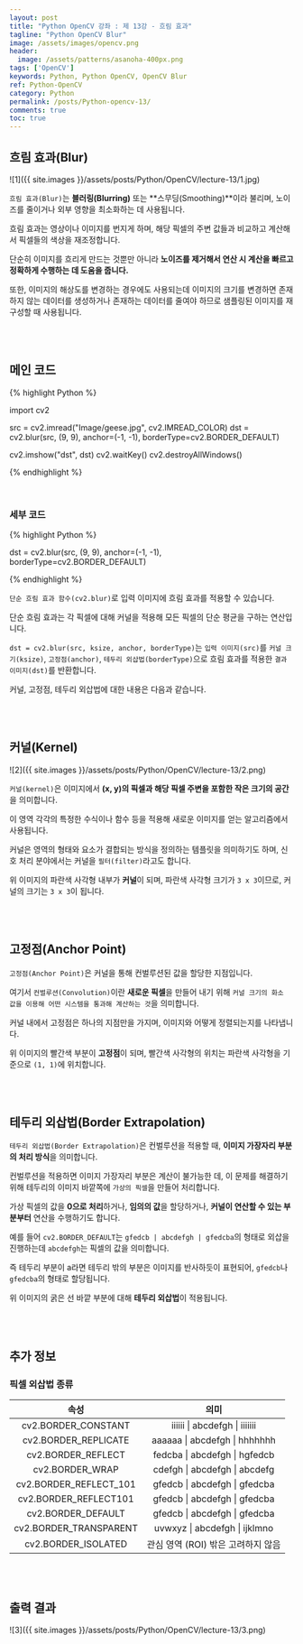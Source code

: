 ```yaml
---
layout: post
title: "Python OpenCV 강좌 : 제 13강 - 흐림 효과"
tagline: "Python OpenCV Blur"
image: /assets/images/opencv.png
header:
  image: /assets/patterns/asanoha-400px.png
tags: ['OpenCV']
keywords: Python, Python OpenCV, OpenCV Blur
ref: Python-OpenCV
category: Python
permalink: /posts/Python-opencv-13/
comments: true
toc: true
---
```


## 흐림 효과(Blur)

![1]({{ site.images }}/assets/posts/Python/OpenCV/lecture-13/1.jpg)

`흐림 효과(Blur)`는 **블러링(Blurring)** 또는 **스무딩(Smoothing)**이라 불리며, 노이즈를 줄이거나 외부 영향을 최소화하는 데 사용됩니다.

흐림 효과는 영상이나 이미지를 번지게 하며, 해당 픽셀의 주변 값들과 비교하고 계산해서 픽셀들의 색상을 재조정합니다.

단순히 이미지를 흐리게 만드는 것뿐만 아니라 **노이즈를 제거해서 연산 시 계산을 빠르고 정확하게 수행하는 데 도움을 줍니다.**

또한, 이미지의 해상도를 변경하는 경우에도 사용되는데 이미지의 크기를 변경하면 존재하지 않는 데이터를 생성하거나 존재하는 데이터를 줄여야 하므로 샘플링된 이미지를 재구성할 때 사용됩니다.

<br>
<br>

## 메인 코드

{% highlight Python %}

import cv2

src = cv2.imread("Image/geese.jpg", cv2.IMREAD_COLOR)
dst = cv2.blur(src, (9, 9), anchor=(-1, -1), borderType=cv2.BORDER_DEFAULT)

cv2.imshow("dst", dst)
cv2.waitKey()
cv2.destroyAllWindows()

{% endhighlight %}

<br>

### 세부 코드

{% highlight Python %}

dst = cv2.blur(src, (9, 9), anchor=(-1, -1), borderType=cv2.BORDER_DEFAULT)

{% endhighlight %}

`단순 흐림 효과 함수(cv2.blur)`로 입력 이미지에 흐림 효과를 적용할 수 있습니다.

단순 흐림 효과는 각 픽셀에 대해 커널을 적용해 모든 픽셀의 단순 평균을 구하는 연산입니다. 

`dst = cv2.blur(src, ksize, anchor, borderType)`는 `입력 이미지(src)`를 `커널 크기(ksize)`, `고정점(anchor)`, `테두리 외삽법(borderType)`으로 흐림 효과를 적용한 `결과 이미지(dst)`를 반환합니다.

커널, 고정점, 테두리 외삽법에 대한 내용은 다음과 같습니다.

<br>
<br>

## 커널(Kernel)

![2]({{ site.images }}/assets/posts/Python/OpenCV/lecture-13/2.png)

`커널(kernel)`은 이미지에서 **(x, y)의 픽셀과 해당 픽셀 주변을 포함한 작은 크기의 공간**을 의미합니다.

이 영역 각각의 특정한 수식이나 함수 등을 적용해 새로운 이미지를 얻는 알고리즘에서 사용됩니다.

커널은 영역의 형태와 요소가 결합되는 방식을 정의하는 템플릿을 의미하기도 하며, 신호 처리 분야에서는 커널을 `필터(filter)`라고도 합니다.

위 이미지의 파란색 사각형 내부가 **커널**이 되며, 파란색 사각형 크기가 `3 x 3`이므로, 커널의 크기는 `3 x 3`이 됩니다.

<br>
<br>

## 고정점(Anchor Point)

`고정점(Anchor Point)`은 커널을 통해 컨벌루션된 값을 할당한 지점입니다. 

여기서 `컨벌루션(Convolution)`이란 **새로운 픽셀**을 만들어 내기 위해 `커널 크기의 화소 값을 이용해 어떤 시스템을 통과해 계산하는 것`을 의미합니다.

커널 내에서 고정점은 하나의 지점만을 가지며, 이미지와 어떻게 정렬되는지를 나타냅니다. 

위 이미지의 빨간색 부분이 **고정점**이 되며, 빨간색 사각형의 위치는 파란색 사각형을 기준으로 `(1, 1)`에 위치합니다.

<br>
<br>

## 테두리 외삽법(Border Extrapolation)

`테두리 외삽법(Border Extrapolation)`은 컨벌루션을 적용할 때, **이미지 가장자리 부분의 처리 방식**을 의미합니다.

컨벌루션을 적용하면 이미지 가장자리 부분은 계산이 불가능한 데, 이 문제를 해결하기 위해 테두리의 이미지 바깥쪽에 `가상의 픽셀`을 만들어 처리합니다. 

가상 픽셀의 값을 **0으로 처리**하거나, **임의의 값**을 할당하거나, **커널이 연산할 수 있는 부분부터** 연산을 수행하기도 합니다.

예를 들어 `cv2.BORDER_DEFAULT`는 `gfedcb | abcdefgh | gfedcba`의 형태로 외삽을 진행하는데 `abcdefgh`는 픽셀의 값을 의미합니다.

즉 테두리 부분이 a라면 테두리 밖의 부분은 이미지를 반사하듯이 표현되어, `gfedcb`나 `gfedcba`의 형태로 할당됩니다.

위 이미지의 굵은 선 바깥 부분에 대해 **테두리 외삽법**이 적용됩니다.

<br>
<br>

## 추가 정보

### 픽셀 외삽법 종류

|          속성          |                의미                |
|:----------------------:|:----------------------------------:|
|   cv2.BORDER_CONSTANT  | iiiiii \| abcdefgh \| iiiiiii |
|  cv2.BORDER_REPLICATE  | aaaaaa \| abcdefgh \| hhhhhhh |
|   cv2.BORDER_REFLECT   | fedcba \| abcdefgh \| hgfedcb |
|     cv2.BORDER_WRAP    | cdefgh \| abcdefgh \| abcdefg |
| cv2.BORDER_REFLECT_101 | gfedcb \| abcdefgh \| gfedcba |
|  cv2.BORDER_REFLECT101 | gfedcb \| abcdefgh \| gfedcba |
|   cv2.BORDER_DEFAULT   | gfedcb \| abcdefgh \| gfedcba |
| cv2.BORDER_TRANSPARENT | uvwxyz \| abcdefgh \| ijklmno |
|   cv2.BORDER_ISOLATED  | 관심 영역 (ROI) 밖은 고려하지 않음 |

<br>
<br>

## 출력 결과

![3]({{ site.images }}/assets/posts/Python/OpenCV/lecture-13/3.png)
